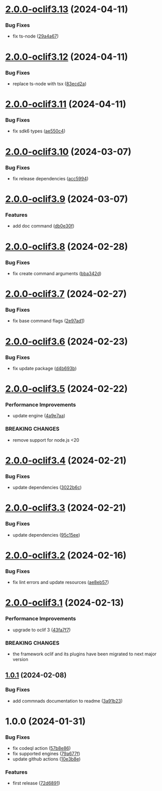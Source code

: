 # [2.0.0-oclif3.13](https://github.com/commercelayer/commercelayer-cli-plugin-provisioning/compare/v2.0.0-oclif3.12...v2.0.0-oclif3.13) (2024-04-11)


### Bug Fixes

* fix ts-node ([29a4a67](https://github.com/commercelayer/commercelayer-cli-plugin-provisioning/commit/29a4a67716325bbefbf3adeaa06fc25414213e26))

# [2.0.0-oclif3.12](https://github.com/commercelayer/commercelayer-cli-plugin-provisioning/compare/v2.0.0-oclif3.11...v2.0.0-oclif3.12) (2024-04-11)


### Bug Fixes

* replace ts-node with tsx ([83ecd2a](https://github.com/commercelayer/commercelayer-cli-plugin-provisioning/commit/83ecd2adc35c46090d8247eeaaf5ac26edefd179))

# [2.0.0-oclif3.11](https://github.com/commercelayer/commercelayer-cli-plugin-provisioning/compare/v2.0.0-oclif3.10...v2.0.0-oclif3.11) (2024-04-11)


### Bug Fixes

* fix sdk6 types ([ae550c4](https://github.com/commercelayer/commercelayer-cli-plugin-provisioning/commit/ae550c4850cc4e8da858da5a5993596a2dd21aa7))

# [2.0.0-oclif3.10](https://github.com/commercelayer/commercelayer-cli-plugin-provisioning/compare/v2.0.0-oclif3.9...v2.0.0-oclif3.10) (2024-03-07)


### Bug Fixes

* fix release dependencies ([acc5994](https://github.com/commercelayer/commercelayer-cli-plugin-provisioning/commit/acc59943025a409d7b6598470f706ec95cdb82cf))

# [2.0.0-oclif3.9](https://github.com/commercelayer/commercelayer-cli-plugin-provisioning/compare/v2.0.0-oclif3.8...v2.0.0-oclif3.9) (2024-03-07)


### Features

* add doc command ([db0e30f](https://github.com/commercelayer/commercelayer-cli-plugin-provisioning/commit/db0e30f4ae34ebe69bdbcef223a2b7f79ba883ea))

# [2.0.0-oclif3.8](https://github.com/commercelayer/commercelayer-cli-plugin-provisioning/compare/v2.0.0-oclif3.7...v2.0.0-oclif3.8) (2024-02-28)


### Bug Fixes

* fix create command arguments ([bba342d](https://github.com/commercelayer/commercelayer-cli-plugin-provisioning/commit/bba342dc0c623f1f20ef8bf21f20a2d96fe2b81c))

# [2.0.0-oclif3.7](https://github.com/commercelayer/commercelayer-cli-plugin-provisioning/compare/v2.0.0-oclif3.6...v2.0.0-oclif3.7) (2024-02-27)


### Bug Fixes

* fix base command flags ([2e97ad1](https://github.com/commercelayer/commercelayer-cli-plugin-provisioning/commit/2e97ad18a34846dc542bef2a808810008ff57738))

# [2.0.0-oclif3.6](https://github.com/commercelayer/commercelayer-cli-plugin-provisioning/compare/v2.0.0-oclif3.5...v2.0.0-oclif3.6) (2024-02-23)


### Bug Fixes

* fix update package ([d4b693b](https://github.com/commercelayer/commercelayer-cli-plugin-provisioning/commit/d4b693bce5714c6c6e5bcd8f6fe5ef235f4aa80f))

# [2.0.0-oclif3.5](https://github.com/commercelayer/commercelayer-cli-plugin-provisioning/compare/v2.0.0-oclif3.4...v2.0.0-oclif3.5) (2024-02-22)


### Performance Improvements

* update engine ([4a9e7aa](https://github.com/commercelayer/commercelayer-cli-plugin-provisioning/commit/4a9e7aa806b2062a280501cf363c8efc9bb36e6f))


### BREAKING CHANGES

* remove support for node.js <20

# [2.0.0-oclif3.4](https://github.com/commercelayer/commercelayer-cli-plugin-provisioning/compare/v2.0.0-oclif3.3...v2.0.0-oclif3.4) (2024-02-21)


### Bug Fixes

* update dependencies ([3022b6c](https://github.com/commercelayer/commercelayer-cli-plugin-provisioning/commit/3022b6c14254c612e0375379f52c207f2e2dce61))

# [2.0.0-oclif3.3](https://github.com/commercelayer/commercelayer-cli-plugin-provisioning/compare/v2.0.0-oclif3.2...v2.0.0-oclif3.3) (2024-02-21)


### Bug Fixes

* update dependencies ([95c15ee](https://github.com/commercelayer/commercelayer-cli-plugin-provisioning/commit/95c15ee526cfe5f367c269f703d8fdbe84a9b194))

# [2.0.0-oclif3.2](https://github.com/commercelayer/commercelayer-cli-plugin-provisioning/compare/v2.0.0-oclif3.1...v2.0.0-oclif3.2) (2024-02-16)


### Bug Fixes

* fix lint errors and update resources ([ae8eb57](https://github.com/commercelayer/commercelayer-cli-plugin-provisioning/commit/ae8eb574750bca661c81584cdcf433f324503463))

# [2.0.0-oclif3.1](https://github.com/commercelayer/commercelayer-cli-plugin-provisioning/compare/v1.0.1...v2.0.0-oclif3.1) (2024-02-13)


### Performance Improvements

* upgrade to oclif 3 ([43fa7f7](https://github.com/commercelayer/commercelayer-cli-plugin-provisioning/commit/43fa7f7aa3150f9e9a8f0eb0d8c8b01ea33f5e5a))


### BREAKING CHANGES

* the framework oclif and its plugins have been migrated to next major version

## [1.0.1](https://github.com/commercelayer/commercelayer-cli-plugin-provisioning/compare/v1.0.0...v1.0.1) (2024-02-08)


### Bug Fixes

* add commnads documentation to readme ([3a91b23](https://github.com/commercelayer/commercelayer-cli-plugin-provisioning/commit/3a91b23663c3a7093bcac393faafe4e453413f5d))

# 1.0.0 (2024-01-31)


### Bug Fixes

* fix codeql action ([57b8e86](https://github.com/commercelayer/commercelayer-cli-plugin-provisioning/commit/57b8e860c30a3a339730b522ac5f1159c9344574))
* fix supported engines ([79a677f](https://github.com/commercelayer/commercelayer-cli-plugin-provisioning/commit/79a677fd0014d1548494dd11d20f4e81ce1709fd))
* update github actions ([10e3b8e](https://github.com/commercelayer/commercelayer-cli-plugin-provisioning/commit/10e3b8ea330e8ff72a9d6ba366b86d777f217492))


### Features

* first release ([72d6891](https://github.com/commercelayer/commercelayer-cli-plugin-provisioning/commit/72d68910071368262fb4f311320f12ed8093c671))
